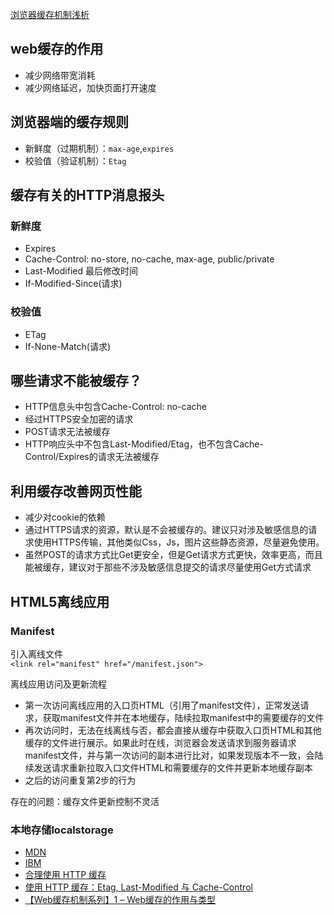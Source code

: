 [浏览器缓存机制浅析](http://web.jobbole.com/82997/)
## web缓存的作用
- 减少网络带宽消耗
- 减少网络延迟，加快页面打开速度  

## 浏览器端的缓存规则
- 新鲜度（过期机制）：`max-age`,`expires`
- 校验值（验证机制）：`Etag`  

## 缓存有关的HTTP消息报头  
### 新鲜度
- Expires  
- Cache-Control: no-store, no-cache, max-age, public/private  
- Last-Modified 最后修改时间
- If-Modified-Since(请求)  
### 校验值  
- ETag 
- If-None-Match(请求)  

## 哪些请求不能被缓存？
- HTTP信息头中包含Cache-Control: no-cache  
- 经过HTTPS安全加密的请求  
- POST请求无法被缓存  
- HTTP响应头中不包含Last-Modified/Etag，也不包含Cache-Control/Expires的请求无法被缓存  

## 利用缓存改善网页性能
- 减少对cookie的依赖
- 通过HTTPS请求的资源，默认是不会被缓存的。建议只对涉及敏感信息的请求使用HTTPS传输，其他类似Css，Js，图片这些静态资源，尽量避免使用。 
- 虽然POST的请求方式比Get更安全，但是Get请求方式更快，效率更高，而且能被缓存，建议对于那些不涉及敏感信息提交的请求尽量使用Get方式请求

## HTML5离线应用
### Manifest
引入离线文件  
`<link rel="manifest" href="/manifest.json">`  

离线应用访问及更新流程  
- 第一次访问离线应用的入口页HTML（引用了manifest文件），正常发送请求，获取manifest文件并在本地缓存，陆续拉取manifest中的需要缓存的文件  
- 再次访问时，无法在线离线与否，都会直接从缓存中获取入口页HTML和其他缓存的文件进行展示。如果此时在线，浏览器会发送请求到服务器请求manifest文件，并与第一次访问的副本进行比对，如果发现版本不一致，会陆续发送请求重新拉取入口文件HTML和需要缓存的文件并更新本地缓存副本  
- 之后的访问重复第2步的行为  

存在的问题：缓存文件更新控制不灵活
### 本地存储localstorage  

- [MDN](https://developer.mozilla.org/zh-CN/docs/Web/HTTP/Caching_FAQ)
- [IBM](https://developers.google.com/web/fundamentals/performance/optimizing-content-efficiency/http-caching?hl=zh-cn)  
- [合理使用 HTTP 缓存](http://harttle.com/2017/04/04/http-cache-best-practice.html)
- [使用 HTTP 缓存：Etag, Last-Modified 与 Cache-Control](http://harttle.com/2017/04/04/using-http-cache.html)
- [【Web缓存机制系列】1 – Web缓存的作用与类型](http://www.alloyteam.com/2012/03/web-cache-1-web-cache-overview/) 
